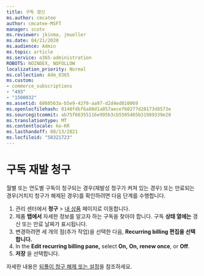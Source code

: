 ```yaml
---
title: 구독 갱신
ms.author: cmcatee
author: cmcatee-MSFT
manager: scotv
ms.reviewer: jkinma, jmueller
ms.date: 04/21/2020
ms.audience: Admin
ms.topic: article
ms.service: o365-administration
ROBOTS: NOINDEX, NOFOLLOW
localization_priority: Normal
ms.collection: Adm_O365
ms.custom:
- commerce_subscriptions
- "493"
- "1500032"
ms.assetid: 6860563a-b5e9-42f0-aa97-d2d4ed810069
ms.openlocfilehash: 0148fdbf6a88d1a057aecef60277d20173d8573e
ms.sourcegitcommit: ab75f66355116e995b3cb5505465b31989339e28
ms.translationtype: MT
ms.contentlocale: ko-KR
ms.lasthandoff: 08/13/2021
ms.locfileid: "58321723"
---
```

# <a name="subscription-recurring-billing"></a>구독 재발 청구

월별 또는 연도별 구독이 청구되는 경우(재발성 청구가 켜져 있는 경우) 또는  만료되는 경우(거치지 청구가 해제된 경우)를 확인하려면 다음 단계를 수행합니다. 
  
1. 관리 센터에서 **청구** \> [내 상품](https://go.microsoft.com/fwlink/p/?linkid=842054) 페이지로 이동합니다.
2. 제품 **탭에서** 자세한 정보를 알고자 하는 구독을 찾아야 합니다. 구독 **상태 열에는** 갱신 또는 만료 날짜가 표시됩니다.
3. 변경하려면 세 개의 점(추가 작업)을 선택한 다음, **Recurring billing 편집을 선택합니다.**
4. In the **Edit recurring billing pane,** select **On,** **On, renew once**, or **Off**.
5. **저장** 을 선택합니다.

자세한 내용은 [되풀이 청구 해제 또는 설정](https://docs.microsoft.com/microsoft-365/commerce/subscriptions/renew-your-subscription)을 참조하세요.